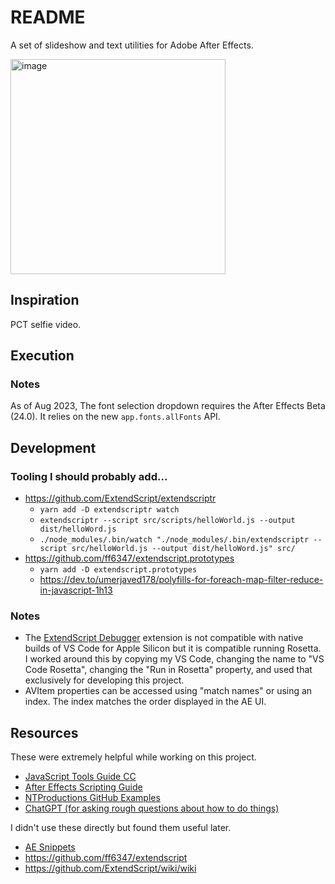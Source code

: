 # README

A set of slideshow and text utilities for Adobe After Effects.

<img width="344" alt="image" src="https://github.com/shawnphoffman/ae-photo-slideshow/assets/1154273/d85ca9d6-15b9-4c4c-b0e8-4ef0a338fa55">

## Inspiration

PCT selfie video.

## Execution

### Notes

As of Aug 2023, The font selection dropdown requires the After Effects Beta (24.0). It relies on the new `app.fonts.allFonts` API.

## Development

### Tooling I should probably add...

- https://github.com/ExtendScript/extendscriptr
  - `yarn add -D extendscriptr watch`
  - `extendscriptr --script src/scripts/helloWorld.js --output dist/helloWord.js`
  - `./node_modules/.bin/watch "./node_modules/.bin/extendscriptr --script src/helloWorld.js --output dist/helloWord.js" src/`
- https://github.com/ff6347/extendscript.prototypes
  - `yarn add -D extendscript.prototypes`
  - https://dev.to/umerjaved178/polyfills-for-foreach-map-filter-reduce-in-javascript-1h13

### Notes

- The [ExtendScript Debugger](https://marketplace.visualstudio.com/items?itemName=Adobe.extendscript-debug) extension is not compatible with native builds of VS Code for Apple Silicon but it is compatible running Rosetta. I worked around this by copying my VS Code, changing the name to "VS Code Rosetta", changing the "Run in Rosetta" property, and used that exclusively for developing this project.
- AVItem properties can be accessed using "match names" or using an index. The index matches the order displayed in the AE UI.

## Resources

These were extremely helpful while working on this project.

- [JavaScript Tools Guide CC](https://extendscript.docsforadobe.dev/)
- [After Effects Scripting Guide](https://ae-scripting.docsforadobe.dev/)
- [NTProductions GitHub Examples](https://github.com/NTProductions)
- [ChatGPT (for asking rough questions about how to do things)](https://chat.openai.com/)
<!-- - [xxx](xxx) -->

I didn't use these directly but found them useful later.

- [AE Snippets](https://github.com/ff6347/after-effects-script-snippets)
- https://github.com/ff6347/extendscript
- https://github.com/ExtendScript/wiki/wiki
<!-- - [xxx](xxx) -->
